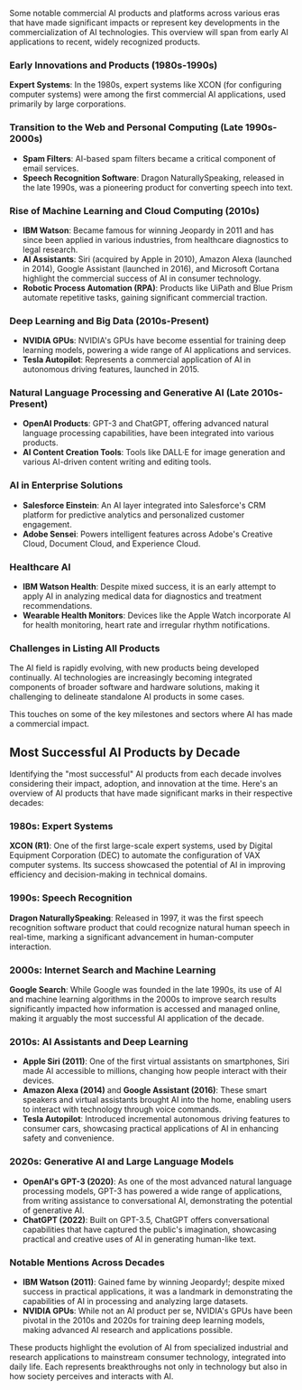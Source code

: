 Some notable commercial AI products and platforms across various eras that have made significant impacts or represent key developments in the commercialization of AI technologies. This overview will span from early AI applications to recent, widely recognized products.

### Early Innovations and Products (1980s-1990s)

**Expert Systems**: In the 1980s, expert systems like XCON (for configuring computer systems) were among the first commercial AI applications, used primarily by large corporations.

### Transition to the Web and Personal Computing (Late 1990s-2000s)

- **Spam Filters**: AI-based spam filters became a critical component of email services.
- **Speech Recognition Software**: Dragon NaturallySpeaking, released in the late 1990s, was a pioneering product for converting speech into text.

### Rise of Machine Learning and Cloud Computing (2010s)

- **IBM Watson**: Became famous for winning Jeopardy in 2011 and has since been applied in various industries, from healthcare diagnostics to legal research.
- **AI Assistants**: Siri (acquired by Apple in 2010), Amazon Alexa (launched in 2014), Google Assistant (launched in 2016), and Microsoft Cortana highlight the commercial success of AI in consumer technology.
- **Robotic Process Automation (RPA)**: Products like UiPath and Blue Prism automate repetitive tasks, gaining significant commercial traction.

### Deep Learning and Big Data (2010s-Present)

- **NVIDIA GPUs**: NVIDIA's GPUs have become essential for training deep learning models, powering a wide range of AI applications and services.
- **Tesla Autopilot**: Represents a commercial application of AI in autonomous driving features, launched in 2015.

### Natural Language Processing and Generative AI (Late 2010s-Present)

- **OpenAI Products**: GPT-3 and ChatGPT, offering advanced natural language processing capabilities, have been integrated into various products.
- **AI Content Creation Tools**: Tools like DALL·E for image generation and various AI-driven content writing and editing tools.

### AI in Enterprise Solutions

- **Salesforce Einstein**: An AI layer integrated into Salesforce's CRM platform for predictive analytics and personalized customer engagement.
- **Adobe Sensei**: Powers intelligent features across Adobe's Creative Cloud, Document Cloud, and Experience Cloud.

### Healthcare AI

- **IBM Watson Health**: Despite mixed success, it is an early attempt to apply AI in analyzing medical data for diagnostics and treatment recommendations.
- **Wearable Health Monitors**: Devices like the Apple Watch incorporate AI for health monitoring, heart rate and irregular rhythm notifications.

### Challenges in Listing All Products

The AI field is rapidly evolving, with new products being developed continually. AI technologies are increasingly becoming integrated components of broader software and hardware solutions, making it challenging to delineate standalone AI products in some cases.

This touches on some of the key milestones and sectors where AI has made a commercial impact.

## Most Successful AI Products by Decade

Identifying the "most successful" AI products from each decade involves considering their impact, adoption, and innovation at the time. Here's an overview of AI products that have made significant marks in their respective decades:

### 1980s: Expert Systems

**XCON (R1)**: One of the first large-scale expert systems, used by Digital Equipment Corporation (DEC) to automate the configuration of VAX computer systems. Its success showcased the potential of AI in improving efficiency and decision-making in technical domains.

### 1990s: Speech Recognition

**Dragon NaturallySpeaking**: Released in 1997, it was the first speech recognition software product that could recognize natural human speech in real-time, marking a significant advancement in human-computer interaction.

### 2000s: Internet Search and Machine Learning

**Google Search**: While Google was founded in the late 1990s, its use of AI and machine learning algorithms in the 2000s to improve search results significantly impacted how information is accessed and managed online, making it arguably the most successful AI application of the decade.

### 2010s: AI Assistants and Deep Learning

- **Apple Siri (2011)**: One of the first virtual assistants on smartphones, Siri made AI accessible to millions, changing how people interact with their devices.
- **Amazon Alexa (2014)** and **Google Assistant (2016)**: These smart speakers and virtual assistants brought AI into the home, enabling users to interact with technology through voice commands.
- **Tesla Autopilot**: Introduced incremental autonomous driving features to consumer cars, showcasing practical applications of AI in enhancing safety and convenience.

### 2020s: Generative AI and Large Language Models

- **OpenAI's GPT-3 (2020)**: As one of the most advanced natural language processing models, GPT-3 has powered a wide range of applications, from writing assistance to conversational AI, demonstrating the potential of generative AI.
- **ChatGPT (2022)**: Built on GPT-3.5, ChatGPT offers conversational capabilities that have captured the public's imagination, showcasing practical and creative uses of AI in generating human-like text.

### Notable Mentions Across Decades

- **IBM Watson (2011)**: Gained fame by winning Jeopardy!; despite mixed success in practical applications, it was a landmark in demonstrating the capabilities of AI in processing and analyzing large datasets.
- **NVIDIA GPUs**: While not an AI product per se, NVIDIA's GPUs have been pivotal in the 2010s and 2020s for training deep learning models, making advanced AI research and applications possible.

These products highlight the evolution of AI from specialized industrial and research applications to mainstream consumer technology, integrated into daily life. Each represents breakthroughs not only in technology but also in how society perceives and interacts with AI.
